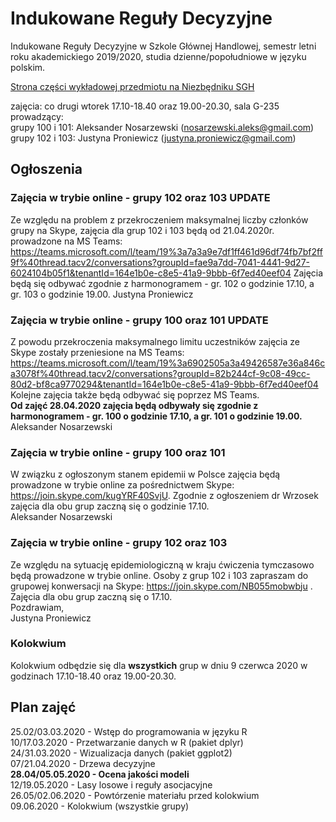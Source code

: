 # Indukowane Reguły Decyzyjne
Indukowane Reguły Decyzyjne w Szkole Głównej Handlowej, semestr letni roku akademickiego 2019/2020, studia dzienne/popołudniowe w języku polskim.

[Strona części wykładowej przedmiotu na Niezbędniku SGH](https://www.e-sgh.pl/mwrzosek/ird/)

zajęcia: co drugi wtorek 17.10-18.40 oraz 19.00-20.30, sala G-235  
prowadzący:  
  grupy 100 i 101: Aleksander Nosarzewski (nosarzewski.aleks@gmail.com)  
  grupy 102 i 103: Justyna Proniewicz  (justyna.proniewicz@gmail.com)

## Ogłoszenia
### Zajęcia w trybie online - grupy 102 oraz 103 UPDATE
Ze względu na problem z przekroczeniem maksymalnej liczby członków grupy na Skype, zajęcia dla grup 102 i 103 będą od 21.04.2020r. prowadzone na MS Teams: https://teams.microsoft.com/l/team/19%3a7a3a9e7df1ff461d96df74fb7bf2ff9f%40thread.tacv2/conversations?groupId=fae9a7dd-7041-4441-9d27-6024104b05f1&tenantId=164e1b0e-c8e5-41a9-9bbb-6f7ed40eef04
Zajęcia będą się odbywać zgodnie z harmonogramem - gr. 102 o godzinie 17.10, a gr. 103 o godzinie 19.00.
Justyna Proniewicz

### Zajęcia w trybie online - grupy 100 oraz 101 UPDATE
Z powodu przekroczenia maksymalnego limitu uczestników zajęcia ze Skype zostały przeniesione na MS Teams:
https://teams.microsoft.com/l/team/19%3a6902505a3a49426587e36a846ca3078f%40thread.tacv2/conversations?groupId=82b244cf-9c08-49cc-80d2-bf8ca9770294&tenantId=164e1b0e-c8e5-41a9-9bbb-6f7ed40eef04  
Kolejne zajęcia także będą odbywać się poprzez MS Teams.  
__Od zajęć 28.04.2020 zajęcia będą odbywały się zgodnie z harmonogramem - gr. 100 o godzinie 17.10, a gr. 101 o godzinie 19.00.__  
Aleksander Nosarzewski

### Zajęcia w trybie online - grupy 100 oraz 101
W związku z ogłoszonym stanem epidemii w Polsce zajęcia będą prowadzone w trybie online za pośrednictwem Skype: https://join.skype.com/kugYRF40SvjU. Zgodnie z ogłoszeniem dr Wrzosek zajęcia dla obu grup zaczną się o godzinie 17.10.  
Aleksander Nosarzewski

### Zajęcia w trybie online - grupy 102 oraz 103
Ze względu na sytuację epidemiologiczną w kraju ćwiczenia tymczasowo będą prowadzone w trybie online. Osoby z grup 102 i 103 zapraszam do grupowej konwersacji na Skype: https://join.skype.com/NB055mobwbju . Zajęcia dla obu grup zaczną się o 17.10.  
Pozdrawiam,  
Justyna Proniewicz

### Kolokwium
Kolokwium odbędzie się dla __wszystkich__ grup w dniu 9 czerwca 2020 w godzinach 17.10-18.40 oraz 19.00-20.30.

## Plan zajęć
25.02/03.03.2020 - Wstęp do programowania w języku R  
10/17.03.2020 - Przetwarzanie danych w R (pakiet dplyr)  
24/31.03.2020 - Wizualizacja danych (pakiet ggplot2)  
07/21.04.2020 - Drzewa decyzyjne  
__28.04/05.05.2020 - Ocena jakości modeli__  
12/19.05.2020 - Lasy losowe i reguły asocjacyjne  
26.05/02.06.2020 - Powtórzenie materiału przed kolokwium  
09.06.2020 - Kolokwium (wszystkie grupy)
